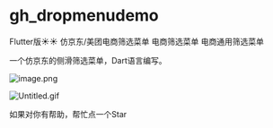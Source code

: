 # gh_dropmenudemo

Flutter版:sunny::sunny: 仿京东/美团电商筛选菜单 电商筛选菜单 电商通用筛选菜单



一个仿京东的侧滑筛选菜单，Dart语言编写。


![image.png](https://upload-images.jianshu.io/upload_images/1419035-3c38b699d52f1715.png?imageMogr2/auto-orient/strip%7CimageView2/2/w/310)


![Untitled.gif](https://upload-images.jianshu.io/upload_images/1419035-648a8d0d6db3e910.gif?imageMogr2/auto-orient/strip)

如果对你有帮助，帮忙点一个Star